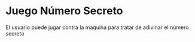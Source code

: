 # Juego Número Secreto
El usuario puede jugar contra la maquina para tratar de adivinar el número secreto

